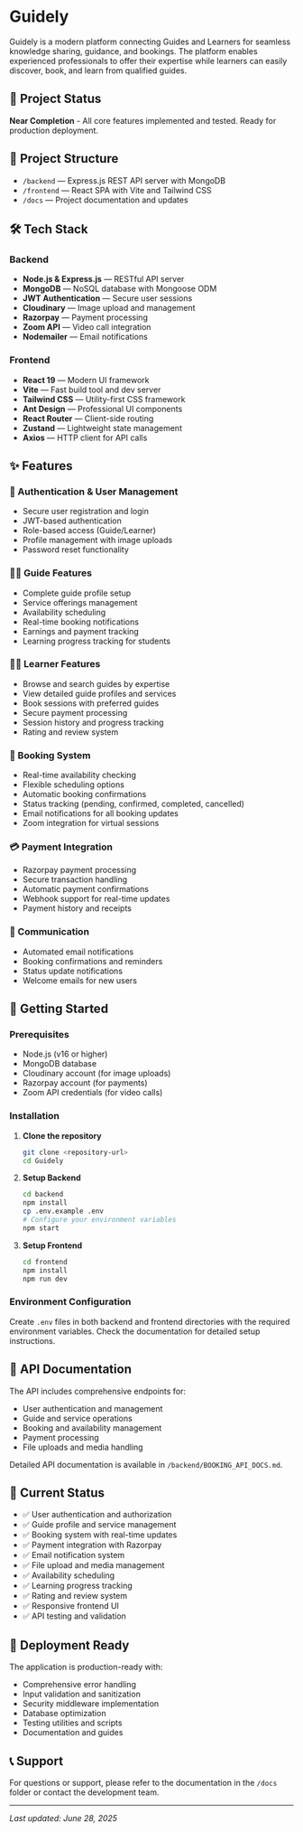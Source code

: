 # Guidely

Guidely is a modern platform connecting Guides and Learners for seamless knowledge sharing, guidance, and bookings. The platform enables experienced professionals to offer their expertise while learners can easily discover, book, and learn from qualified guides.

## 🚀 Project Status

**Near Completion** - All core features implemented and tested. Ready for production deployment.

## 📁 Project Structure

- `/backend` — Express.js REST API server with MongoDB
- `/frontend` — React SPA with Vite and Tailwind CSS
- `/docs` — Project documentation and updates


## 🛠 Tech Stack

### Backend
- **Node.js & Express.js** — RESTful API server
- **MongoDB** — NoSQL database with Mongoose ODM
- **JWT Authentication** — Secure user sessions
- **Cloudinary** — Image upload and management
- **Razorpay** — Payment processing
- **Zoom API** — Video call integration
- **Nodemailer** — Email notifications

### Frontend
- **React 19** — Modern UI framework
- **Vite** — Fast build tool and dev server
- **Tailwind CSS** — Utility-first CSS framework
- **Ant Design** — Professional UI components
- **React Router** — Client-side routing
- **Zustand** — Lightweight state management
- **Axios** — HTTP client for API calls

## ✨ Features

### 🔐 Authentication & User Management
- Secure user registration and login
- JWT-based authentication
- Role-based access (Guide/Learner)
- Profile management with image uploads
- Password reset functionality

### 👨‍🏫 Guide Features
- Complete guide profile setup
- Service offerings management
- Availability scheduling
- Real-time booking notifications
- Earnings and payment tracking
- Learning progress tracking for students

### 👨‍🎓 Learner Features
- Browse and search guides by expertise
- View detailed guide profiles and services
- Book sessions with preferred guides
- Secure payment processing
- Session history and progress tracking
- Rating and review system

### 📅 Booking System
- Real-time availability checking
- Flexible scheduling options
- Automatic booking confirmations
- Status tracking (pending, confirmed, completed, cancelled)
- Email notifications for all booking updates
- Zoom integration for virtual sessions

### 💳 Payment Integration
- Razorpay payment processing
- Secure transaction handling
- Automatic payment confirmations
- Webhook support for real-time updates
- Payment history and receipts

### 📧 Communication
- Automated email notifications
- Booking confirmations and reminders
- Status update notifications
- Welcome emails for new users

## 🚀 Getting Started

### Prerequisites
- Node.js (v16 or higher)
- MongoDB database
- Cloudinary account (for image uploads)
- Razorpay account (for payments)
- Zoom API credentials (for video calls)

### Installation

1. **Clone the repository**
   ```bash
   git clone <repository-url>
   cd Guidely
   ```

2. **Setup Backend**
   ```bash
   cd backend
   npm install
   cp .env.example .env
   # Configure your environment variables
   npm start
   ```

3. **Setup Frontend**
   ```bash
   cd frontend
   npm install
   npm run dev
   ```

### Environment Configuration

Create `.env` files in both backend and frontend directories with the required environment variables. Check the documentation for detailed setup instructions.

## 📱 API Documentation

The API includes comprehensive endpoints for:
- User authentication and management
- Guide and service operations
- Booking and availability management
- Payment processing
- File uploads and media handling

Detailed API documentation is available in `/backend/BOOKING_API_DOCS.md`.

## 🎯 Current Status

- ✅ User authentication and authorization
- ✅ Guide profile and service management
- ✅ Booking system with real-time updates
- ✅ Payment integration with Razorpay
- ✅ Email notification system
- ✅ File upload and media management
- ✅ Availability scheduling
- ✅ Learning progress tracking
- ✅ Rating and review system
- ✅ Responsive frontend UI
- ✅ API testing and validation

## 🚀 Deployment Ready

The application is production-ready with:
- Comprehensive error handling
- Input validation and sanitization
- Security middleware implementation
- Database optimization
- Testing utilities and scripts
- Documentation and guides

## 📞 Support

For questions or support, please refer to the documentation in the `/docs` folder or contact the development team.

---

*Last updated: June 28, 2025*
